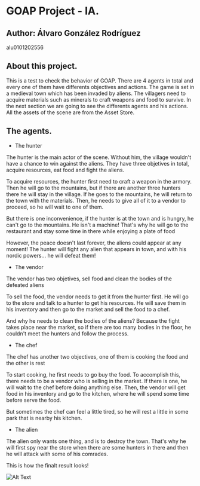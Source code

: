 # GOAP Project - IA.
## Author: Álvaro González Rodríguez
alu0101202556

## About this project.
<p>This is a test to check the behavior of GOAP. There are 4 agents in total and every one of them have differents objectives and actions. The game is set in a medieval town which has been invaded by aliens. The villagers need to acquire materials such as minerals to craft weapons and food to survive. In the next section we are going to see the differents agents and his actions. All the assets of the scene are from the Asset Store.</p>

## The agents.

 * The hunter

<p>The hunter is the main actor of the scene. Without him, the village wouldn't have a chance to win against the aliens. They have three objetives in total, acquire resources, eat food and fight the aliens.</p>
<p>To acquire resources, the hunter first need to craft a weapon in the armory. Then he will go to the mountains, but if there are another three hunters there he will stay in the village. If he goes to the mountains, he will return to the town with the materials. Then, he needs to give all of it to a vendor to proceed, so he will wait to one of them.</p>
<p>But there is one inconvenience, if the hunter is at the town and is hungry, he can't go to the mountains. He isn't a machine! That's why he will go to the restaurant and stay some time in there while enjoying a plate of food</p>
<p>However, the peace doesn't last forever, the aliens could appear at any moment! The hunter will fight any alien that appears in town, and with his nordic powers... he will defeat them!</p>

 * The vendor
 
<p>The vendor has two objetives, sell food and clean the bodies of the defeated aliens</p>
<p>To sell the food, the vendor needs to get it from the hunter first. He will go to the store and talk to a hunter to get his resources. He will save them in his inventory and then go to the market and sell the food to a chef.</p>
<p>And why he needs to clean the bodies of the aliens? Because the fight takes place near the market, so if there are too many bodies in the floor, he couldn't meet the hunters and follow the process.</p>

 * The chef

<p>The chef has another two objectives, one of them is cooking the food and the other is rest</p>
<p>To start cooking, he first needs to go buy the food. To accomplish this, there needs to be a vendor who is selling in the market. If there is one, he will wait to the chef before doing anything else. Then, the vendor will get food in his inventory and go to the kitchen, where he will spend some time before serve the food.</p>
<p>But sometimes the chef can feel a little tired, so he will rest a little in some park that is nearby his kitchen.</p>

 * The alien

<p>The alien only wants one thing, and is to destroy the town. That's why he will first spy near the store when there are some hunters in there and then he will attack with some of his comrades.</p>

<p>This is how the finalt result looks!</p>

![Alt Text](GIFs/example.gif)